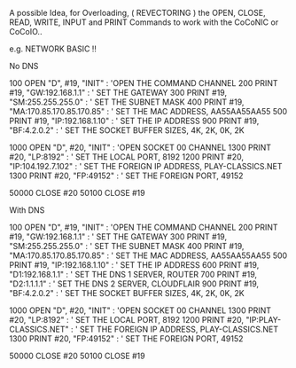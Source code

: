 

A possible Idea, for Overloading, ( REVECTORING ) the OPEN, CLOSE, READ, WRITE, INPUT and PRINT Commands to work with the CoCoNIC or CoCoIO..

e.g. NETWORK BASIC !!



No DNS

100 OPEN "D", #19, "INIT" : 'OPEN THE COMMAND CHANNEL
200 PRINT #19, "GW:192.168.1.1" : ' SET THE GATEWAY
300 PRINT #19, "SM:255.255.255.0" : ' SET THE SUBNET MASK
400 PRINT #19, "MA:170.85.170.85.170.85" : ' SET THE MAC ADDRESS, AA55AA55AA55
500 PRINT #19, "IP:192.168.1.10" : ' SET THE IP ADDRESS
900 PRINT #19, "BF:4.2.0.2" : ' SET THE SOCKET BUFFER SIZES, 4K, 2K, 0K, 2K

1000 OPEN "D", #20, "INIT" : 'OPEN SOCKET 00 CHANNEL
1300 PRINT #20, "LP:8192" : ' SET THE LOCAL PORT, 8192
1200 PRINT #20, "IP:104.192.7.102" : ' SET THE FOREIGN IP ADDRESS, PLAY-CLASSICS.NET
1300 PRINT #20, "FP:49152" : ' SET THE FOREIGN PORT, 49152




50000 CLOSE #20
50100 CLOSE #19



With DNS

100 OPEN "D", #19, "INIT" : 'OPEN THE COMMAND CHANNEL
200 PRINT #19, "GW:192.168.1.1" : ' SET THE GATEWAY
300 PRINT #19, "SM:255.255.255.0" : ' SET THE SUBNET MASK
400 PRINT #19, "MA:170.85.170.85.170.85" : ' SET THE MAC ADDRESS, AA55AA55AA55
500 PRINT #19, "IP:192.168.1.10" : ' SET THE IP ADDRESS
600 PRINT #19, "D1:192.168.1.1" : ' SET THE DNS 1 SERVER, ROUTER
700 PRINT #19, "D2:1.1.1.1" : ' SET THE DNS 2 SERVER, CLOUDFLAIR
900 PRINT #19, "BF:4.2.0.2" : ' SET THE SOCKET BUFFER SIZES, 4K, 2K, 0K, 2K

1000 OPEN "D", #20, "INIT" : 'OPEN SOCKET 00 CHANNEL
1300 PRINT #20, "LP:8192" : ' SET THE LOCAL PORT, 8192
1200 PRINT #20, "IP:PLAY-CLASSICS.NET" : ' SET THE FOREIGN IP ADDRESS, PLAY-CLASSICS.NET
1300 PRINT #20, "FP:49152" : ' SET THE FOREIGN PORT, 49152




50000 CLOSE #20
50100 CLOSE #19

